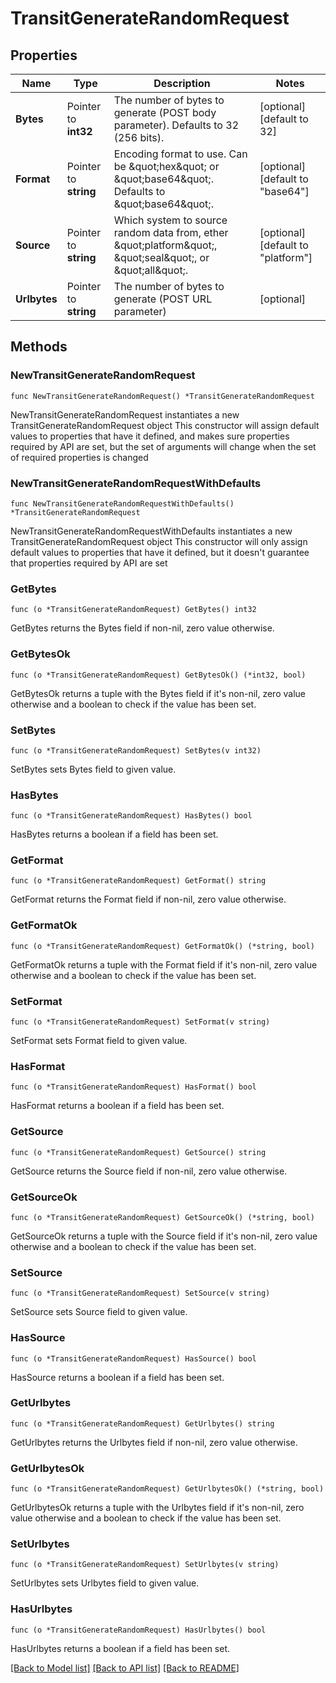 # TransitGenerateRandomRequest

## Properties

Name | Type | Description | Notes
------------ | ------------- | ------------- | -------------
**Bytes** | Pointer to **int32** | The number of bytes to generate (POST body parameter). Defaults to 32 (256 bits). | [optional] [default to 32]
**Format** | Pointer to **string** | Encoding format to use. Can be \&quot;hex\&quot; or \&quot;base64\&quot;. Defaults to \&quot;base64\&quot;. | [optional] [default to "base64"]
**Source** | Pointer to **string** | Which system to source random data from, ether \&quot;platform\&quot;, \&quot;seal\&quot;, or \&quot;all\&quot;. | [optional] [default to "platform"]
**Urlbytes** | Pointer to **string** | The number of bytes to generate (POST URL parameter) | [optional] 

## Methods

### NewTransitGenerateRandomRequest

`func NewTransitGenerateRandomRequest() *TransitGenerateRandomRequest`

NewTransitGenerateRandomRequest instantiates a new TransitGenerateRandomRequest object
This constructor will assign default values to properties that have it defined,
and makes sure properties required by API are set, but the set of arguments
will change when the set of required properties is changed

### NewTransitGenerateRandomRequestWithDefaults

`func NewTransitGenerateRandomRequestWithDefaults() *TransitGenerateRandomRequest`

NewTransitGenerateRandomRequestWithDefaults instantiates a new TransitGenerateRandomRequest object
This constructor will only assign default values to properties that have it defined,
but it doesn't guarantee that properties required by API are set

### GetBytes

`func (o *TransitGenerateRandomRequest) GetBytes() int32`

GetBytes returns the Bytes field if non-nil, zero value otherwise.

### GetBytesOk

`func (o *TransitGenerateRandomRequest) GetBytesOk() (*int32, bool)`

GetBytesOk returns a tuple with the Bytes field if it's non-nil, zero value otherwise
and a boolean to check if the value has been set.

### SetBytes

`func (o *TransitGenerateRandomRequest) SetBytes(v int32)`

SetBytes sets Bytes field to given value.

### HasBytes

`func (o *TransitGenerateRandomRequest) HasBytes() bool`

HasBytes returns a boolean if a field has been set.

### GetFormat

`func (o *TransitGenerateRandomRequest) GetFormat() string`

GetFormat returns the Format field if non-nil, zero value otherwise.

### GetFormatOk

`func (o *TransitGenerateRandomRequest) GetFormatOk() (*string, bool)`

GetFormatOk returns a tuple with the Format field if it's non-nil, zero value otherwise
and a boolean to check if the value has been set.

### SetFormat

`func (o *TransitGenerateRandomRequest) SetFormat(v string)`

SetFormat sets Format field to given value.

### HasFormat

`func (o *TransitGenerateRandomRequest) HasFormat() bool`

HasFormat returns a boolean if a field has been set.

### GetSource

`func (o *TransitGenerateRandomRequest) GetSource() string`

GetSource returns the Source field if non-nil, zero value otherwise.

### GetSourceOk

`func (o *TransitGenerateRandomRequest) GetSourceOk() (*string, bool)`

GetSourceOk returns a tuple with the Source field if it's non-nil, zero value otherwise
and a boolean to check if the value has been set.

### SetSource

`func (o *TransitGenerateRandomRequest) SetSource(v string)`

SetSource sets Source field to given value.

### HasSource

`func (o *TransitGenerateRandomRequest) HasSource() bool`

HasSource returns a boolean if a field has been set.

### GetUrlbytes

`func (o *TransitGenerateRandomRequest) GetUrlbytes() string`

GetUrlbytes returns the Urlbytes field if non-nil, zero value otherwise.

### GetUrlbytesOk

`func (o *TransitGenerateRandomRequest) GetUrlbytesOk() (*string, bool)`

GetUrlbytesOk returns a tuple with the Urlbytes field if it's non-nil, zero value otherwise
and a boolean to check if the value has been set.

### SetUrlbytes

`func (o *TransitGenerateRandomRequest) SetUrlbytes(v string)`

SetUrlbytes sets Urlbytes field to given value.

### HasUrlbytes

`func (o *TransitGenerateRandomRequest) HasUrlbytes() bool`

HasUrlbytes returns a boolean if a field has been set.


[[Back to Model list]](../README.md#documentation-for-models) [[Back to API list]](../README.md#documentation-for-api-endpoints) [[Back to README]](../README.md)



